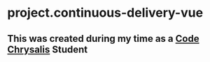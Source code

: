 # project.continuous-delivery-vue
## This was created during my time as a [Code Chrysalis](https://codechrysalis.io) Student